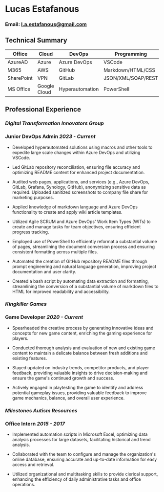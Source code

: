 # **Lucas Estafanous**
### Email: l.a.estafanous@gmail.com

## Technical Summary

| Office | Cloud | DevOps | Programming |
|--|--|--|--|
| AzureAD | Azure | Azure DevOps  | VSCode | 
| M365 | AWS | GitHub | Markdown/HTML/CSS |
| SharePoint | VPN | GitLab | JSON/XML/SOAP/REST |
| MS Office | Google Cloud | Hyperautomation | PowerShell |



## Professional Experience

### _Digital Transformation Innovators Group_

### **Junior DevOps Admin** _2023 - Current_

- Developed hyperautomated solutions using macros and other tools to expedite large scale changes within Azure DevOps and utilizing VSCode. 

- Led GitLab repository reconciliation, ensuring file accuracy and optimizing README content for enhanced project documentation.

- Audited web pages, applications, and services (e.g., Azure DevOps, GitLab, Grafana, Synology, GitHub), anonymizing sensitive data as required. Uploaded sanitized screenshots to company file share for marketing purposes.
  
- Applied knowledge of markdown language and Azure DevOps functionality to create and apply wiki article templates. 

- Utilized Agile SCRUM and Azure DevOps' Work Item Types (WITs) to create and manage tasks for team objectives, ensuring efficient progress tracking.

- Employed use of PowerShell to efficiently reformat a substantial volume of pages, streamlining the document conversion process and ensuring consistent formatting across multiple files.

- Automated the creation of GitHub repository README files through prompt engineering and natural language generation, improving project documentation and user clarity.

- Created a bash script by automating data extraction and formatting, streamlining the conversion of a substantial volume of markdown files to HTML for improved readability and accessibility.
  
### _Kingkiller Games_

### **Game Developer** _2020 - Current_

- Spearheaded the creative process by generating innovative ideas and concepts for new game content, enriching the gaming experience for players. 

- Conducted thorough analysis and evaluation of new and existing game content to maintain a delicate balance between fresh additions and existing features. 

- Stayed updated on industry trends, competitor products, and player feedback, providing valuable insights to drive decision-making and ensure the game's continued growth and success. 

- Actively engaged in playtesting the game to identify and address potential gameplay issues, providing valuable feedback to improve game mechanics, balance, and overall user experience.

### _Milestones Autism Resources_

### **Office Intern** _2015 - 2017_

- Implemented automation scripts in Microsoft Excel, optimizing data analysis processes for large datasets, facilitating historical and trend analysis. 

- Collaborated with the team to configure and manage the organization's online database, ensuring accurate and up-to-date information for easy access and retrieval. 

- Utilized organizational and multitasking skills to provide clerical support, enhancing the efficiency of daily administrative tasks and office operations.
